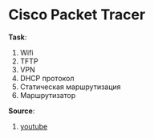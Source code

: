 # Cisco Packet Tracer

<p><strong>Task</strong>:</p>
<ol>
<li>Wifi</li>
<li>TFTP</li>
<li>VPN</li>
<li>DHCP протокол</li>
<li>Статическая маршрутизация</li>
<li>Маршрутизатор</li>
</ol>
<p><strong>Source</strong>:</p>
<ol>
<li><a href="https://www.youtube.com/playlist?list=PLcDkQ2Au8aVNYsqGsxRQxYyQijILa94T9" target="_blank">youtube</a></li>
</ol>